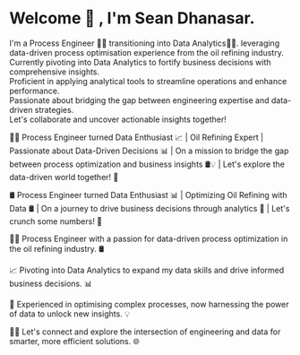 

# Welcome 👋 , I'm Sean Dhanasar.

I'm a Process Engineer :man_scientist: transitioning into Data Analytics:man_technologist:. leveraging data-driven process optimisation experience from the oil refining industry.<br>
Currently pivoting into Data Analytics to fortify business decisions with comprehensive insights.<br>
Proficient in applying analytical tools to streamline operations and enhance performance.<br>
Passionate about bridging the gap between engineering expertise and data-driven strategies.<br>
Let's collaborate and uncover actionable insights together!


👨‍🔬 Process Engineer turned Data Enthusiast 📈 | Oil Refining Expert | Passionate about Data-Driven Decisions 📊 | On a mission to bridge the gap between process optimization and business insights 🛢️💡 | Let's explore the data-driven world together! 🚀

🛢️ Process Engineer turned Data Enthusiast 📊 | Optimizing Oil Refining with Data 🛢️ | On a journey to drive business decisions through analytics 🚀 | Let's crunch some numbers! 🔢

👨‍💼 Process Engineer with a passion for data-driven process optimization in the oil refining industry. 🛢️

📈 Pivoting into Data Analytics to expand my data skills and drive informed business decisions. 📊

🔧 Experienced in optimising complex processes, now harnessing the power of data to unlock new insights. 💡

👨‍💻 Let's connect and explore the intersection of engineering and data for smarter, more efficient solutions. 🌐


<!--
**seandhan/seandhan** is a ✨ _special_ ✨ repository because its `README.md` (this file) appears on your GitHub profile.
### Hi there 👋

Here are some ideas to get you started:

- 🔭 I’m currently working on ...
- 🌱 I’m currently learning ...
- 👯 I’m looking to collaborate on ...
- 🤔 I’m looking for help with ...
- 💬 Ask me about ...
- 📫 How to reach me: ...
- 😄 Pronouns: ...
- ⚡ Fun fact: ...
-->
